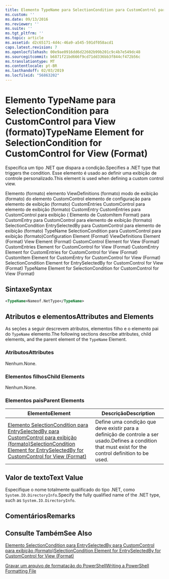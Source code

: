 ```yaml
---
title: Elemento TypeName para SelectionCondition para CustomControl para exibição (formato) | Microsoft Docs
ms.custom: ''
ms.date: 09/13/2016
ms.reviewer: ''
ms.suite: ''
ms.tgt_pltfrm: ''
ms.topic: article
ms.assetid: d2c65171-4d4c-46a9-a545-591df058acd1
caps.latest.revision: 7
ms.openlocfilehash: 00e9ae0916dd6d22602b99b201c9c4b7e549dc48
ms.sourcegitcommit: b6871f21bd666f9cd71dd336bb3f844cf472b56c
ms.translationtype: MT
ms.contentlocale: pt-BR
ms.lasthandoff: 02/03/2019
ms.locfileid: "56863202"
---
```

# <a name="typename-element-for-selectioncondition-for-customcontrol-for-view--format"></a><span data-ttu-id="7a4fc-102">Elemento TypeName para SelectionCondition para CustomControl para View (formato)</span><span class="sxs-lookup"><span data-stu-id="7a4fc-102">TypeName Element for SelectionCondition for CustomControl for View  (Format)</span></span>

<span data-ttu-id="7a4fc-103">Especifica um tipo .NET que dispara a condição.</span><span class="sxs-lookup"><span data-stu-id="7a4fc-103">Specifies a .NET type that triggers the condition.</span></span> <span data-ttu-id="7a4fc-104">Esse elemento é usado ao definir uma exibição de controle personalizado.</span><span class="sxs-lookup"><span data-stu-id="7a4fc-104">This element is used when defining a custom control view.</span></span>

<span data-ttu-id="7a4fc-105">Elemento (formato) elemento ViewDefinitions (formato) modo de exibição (formato) do elemento CustomControl elemento de configuração para elemento de exibição (formato) CustomEntries CustomControl para elemento de exibição (formato) CustomEntry CustomEntries para CustomControl para exibição ( Elemento de CustomItem Format) para CustomEntry para CustomControl para elemento de exibição (formato) SelectionCondition EntrySelectedBy para CustomControl para elemento de exibição (formato) TypeName SelectionCondition para CustomControl para exibição (formato)</span><span class="sxs-lookup"><span data-stu-id="7a4fc-105">Configuration Element (Format) ViewDefinitions Element (Format) View Element (Format) CustomControl Element for View (Format) CustomEntries Element for CustomControl for View (Format) CustomEntry Element for CustomEntries for CustomControl for View (Format) CustomItem Element for CustomEntry for CustomControl for View (Format) SelectionCondition Element for EntrySelectedBy for CustomControl for View (Format) TypeName Element for SelectionCondition for CustomControl for View  (Format)</span></span>

## <a name="syntax"></a><span data-ttu-id="7a4fc-106">Sintaxe</span><span class="sxs-lookup"><span data-stu-id="7a4fc-106">Syntax</span></span>

```xml
<TypeName>Nameof.NetType</TypeName>

```

## <a name="attributes-and-elements"></a><span data-ttu-id="7a4fc-107">Atributos e elementos</span><span class="sxs-lookup"><span data-stu-id="7a4fc-107">Attributes and Elements</span></span>

<span data-ttu-id="7a4fc-108">As seções a seguir descrevem atributos, elementos filho e o elemento pai do `TypeName` elemento.</span><span class="sxs-lookup"><span data-stu-id="7a4fc-108">The following sections describe attributes, child elements, and the parent element of the `TypeName` Element.</span></span>

### <a name="attributes"></a><span data-ttu-id="7a4fc-109">Atributos</span><span class="sxs-lookup"><span data-stu-id="7a4fc-109">Attributes</span></span>

<span data-ttu-id="7a4fc-110">Nenhum.</span><span class="sxs-lookup"><span data-stu-id="7a4fc-110">None.</span></span>

### <a name="child-elements"></a><span data-ttu-id="7a4fc-111">Elementos filhos</span><span class="sxs-lookup"><span data-stu-id="7a4fc-111">Child Elements</span></span>

<span data-ttu-id="7a4fc-112">Nenhum.</span><span class="sxs-lookup"><span data-stu-id="7a4fc-112">None.</span></span>

### <a name="parent-elements"></a><span data-ttu-id="7a4fc-113">Elementos pais</span><span class="sxs-lookup"><span data-stu-id="7a4fc-113">Parent Elements</span></span>

|<span data-ttu-id="7a4fc-114">Elemento</span><span class="sxs-lookup"><span data-stu-id="7a4fc-114">Element</span></span>|<span data-ttu-id="7a4fc-115">Descrição</span><span class="sxs-lookup"><span data-stu-id="7a4fc-115">Description</span></span>|
|-------------|-----------------|
|[<span data-ttu-id="7a4fc-116">Elemento SelectionCondition para EntrySelectedBy para CustomControl para exibição (formato)</span><span class="sxs-lookup"><span data-stu-id="7a4fc-116">SelectionCondition Element for EntrySelectedBy for CustomControl for View (Format)</span></span>](./selectioncondition-element-for-entryselectedby-for-customcontrol-format.md)|<span data-ttu-id="7a4fc-117">Define uma condição que deve existir para a definição de controle a ser usado.</span><span class="sxs-lookup"><span data-stu-id="7a4fc-117">Defines a condition that must exist for the control definition to be used.</span></span>|

## <a name="text-value"></a><span data-ttu-id="7a4fc-118">Valor de texto</span><span class="sxs-lookup"><span data-stu-id="7a4fc-118">Text Value</span></span>

<span data-ttu-id="7a4fc-119">Especifique o nome totalmente qualificado do tipo .NET, como `System.IO.DirectoryInfo`.</span><span class="sxs-lookup"><span data-stu-id="7a4fc-119">Specify the fully qualified name of the .NET type, such as `System.IO.DirectoryInfo`.</span></span>

## <a name="remarks"></a><span data-ttu-id="7a4fc-120">Comentários</span><span class="sxs-lookup"><span data-stu-id="7a4fc-120">Remarks</span></span>

## <a name="see-also"></a><span data-ttu-id="7a4fc-121">Consulte Também</span><span class="sxs-lookup"><span data-stu-id="7a4fc-121">See Also</span></span>

[<span data-ttu-id="7a4fc-122">Elemento SelectionCondition para EntrySelectedBy para CustomControl para exibição (formato)</span><span class="sxs-lookup"><span data-stu-id="7a4fc-122">SelectionCondition Element for EntrySelectedBy for CustomControl for View (Format)</span></span>](./selectioncondition-element-for-entryselectedby-for-customcontrol-format.md)

[<span data-ttu-id="7a4fc-123">Gravar um arquivo de formatação do PowerShell</span><span class="sxs-lookup"><span data-stu-id="7a4fc-123">Writing a PowerShell Formatting File</span></span>](./writing-a-powershell-formatting-file.md)
